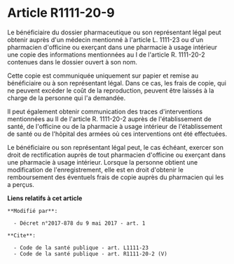 # Article R1111-20-9

Le bénéficiaire du dossier pharmaceutique ou son représentant légal peut obtenir auprès d'un médecin mentionné à l'article L.
1111-23 ou d'un pharmacien d'officine ou exerçant dans une pharmacie à usage intérieur une copie des informations mentionnées
au I de l'article R. 1111-20-2 contenues dans le dossier ouvert à son nom. 

Cette copie est communiquée uniquement sur papier et remise au bénéficiaire ou à son représentant légal. Dans ce cas, les
frais de copie, qui ne peuvent excéder le coût de la reproduction, peuvent être laissés à la charge de la personne qui l'a
demandée. 

Il peut également obtenir communication des traces d'interventions mentionnées au II de l'article R. 1111-20-2 auprès de
l'établissement de santé, de l'officine ou de la pharmacie à usage intérieur de l'établissement de santé ou de l'hôpital des
armées où ces interventions ont été effectuées. 

Le bénéficiaire ou son représentant légal peut, le cas échéant, exercer son droit de rectification auprès de tout pharmacien
d'officine ou exerçant dans une pharmacie à usage intérieur. Lorsque la personne obtient une modification de
l'enregistrement, elle est en droit d'obtenir le remboursement des éventuels frais de copie auprès du pharmacien qui les a
perçus.

**Liens relatifs à cet article**

	**Modifié par**:

	  - Décret n°2017-878 du 9 mai 2017 - art. 1

	**Cite**:

	  - Code de la santé publique - art. L1111-23
	  - Code de la santé publique - art. R1111-20-2 (V)
